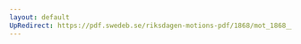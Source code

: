 ```yaml
---
layout: default
UpRedirect: https://pdf.swedeb.se/riksdagen-motions-pdf/1868/mot_1868__ak__00115/mot_1868__ak__00115_001.pdf
---
```


